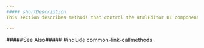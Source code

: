 ```yaml
---
##### shortDescription
This section describes methods that control the HtmlEditor UI component.

---
```

#####See Also#####
#include common-link-callmethods